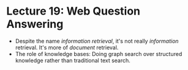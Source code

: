# Lecture 19: Web Question Answering

- Despite the name *information retrieval*, it's not really *information* retrieval. It's more of *document* retrieval.
- The role of knowledge bases: Doing graph search over structured knowledge rather than traditional text search.